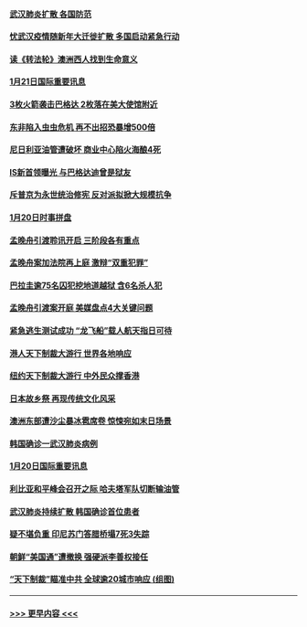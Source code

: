#### [武汉肺炎扩散 各国防范](../pages/prog202/a102757636.md?t=01220201) 
#### [忧武汉疫情随新年大迁徙扩散 多国启动紧急行动](../pages/prog202/a102757625.md?t=01220201) 
#### [读《转法轮》澳洲西人找到生命意义](../pages/prog202/a102757465.md?t=01220201) 
#### [1月21日国际重要讯息](../pages/prog202/a102757450.md?t=01220201) 
#### [3枚火箭袭击巴格达 2枚落在美大使馆附近](../pages/prog202/a102757310.md?t=01220201) 
#### [东非陷入虫虫危机 再不出招恐暴增500倍](../pages/prog202/a102757295.md?t=01220201) 
#### [尼日利亚油管遭破坏 商业中心陷火海酿4死](../pages/prog202/a102757272.md?t=01220201) 
#### [IS新首领曝光 与巴格达迪曾是狱友](../pages/prog202/a102757122.md?t=01220201) 
#### [斥普京为永世统治修宪 反对派拟掀大规模抗争](../pages/prog202/a102757022.md?t=01220201) 
#### [1月20日时事拼盘](../pages/prog202/a102757036.md?t=01220201) 
#### [孟晚舟引渡聆讯开启 三阶段各有重点](../pages/prog202/a102757006.md?t=01220201) 
#### [孟晚舟案加法院再上庭 激辩“双重犯罪”](../pages/prog202/a102756996.md?t=01220201) 
#### [巴拉圭逾75名囚犯挖地道越狱 含6名杀人犯](../pages/prog202/a102756968.md?t=01220201) 
#### [孟晚舟引渡案开庭 美媒盘点4大关键问题](../pages/prog202/a102756917.md?t=01220201) 
#### [紧急逃生测试成功 “龙飞船”载人航天指日可待](../pages/prog202/a102756957.md?t=01220201) 
#### [港人天下制裁大游行 世界各地响应](../pages/prog202/a102756878.md?t=01220201) 
#### [纽约天下制裁大游行 中外民众撑香港](../pages/prog202/a102756875.md?t=01220201) 
#### [日本故乡祭 再现传统文化风采](../pages/prog202/a102756778.md?t=01220201) 
#### [澳洲东部遭沙尘暴冰雹席卷 惊悚宛如末日场景](../pages/prog202/a102756630.md?t=01220201) 
#### [韩国确诊一武汉肺炎病例](../pages/prog202/a102756696.md?t=01220201) 
#### [1月20日国际重要讯息](../pages/prog202/a102756640.md?t=01220201) 
#### [利比亚和平峰会召开之际 哈夫塔军队切断输油管](../pages/prog202/a102756580.md?t=01220201) 
#### [武汉肺炎持续扩散 韩国确诊首位患者](../pages/prog202/a102756566.md?t=01220201) 
#### [疑不堪负重 印尼苏门答腊桥塌7死3失踪](../pages/prog202/a102756559.md?t=01220201) 
#### [朝鲜“美国通”遭撤换 强硬派李善权接任](../pages/prog202/a102756380.md?t=01220201) 
#### [“天下制裁”瞄准中共 全球逾20城市响应 (组图)](../pages/prog202/a102756496.md?t=01220201) 

----
#### [ >>> 更早内容 <<< ](../indexes/prog202-earlier.md)
